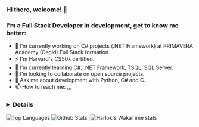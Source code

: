 ### Hi there, welcome! 👋
### I'm a Full Stack Developer in development, get to know me better:

- 🔭 I’m currently working on C# projects (.NET Framework) at PRIMAVERA Academy (Cegid) Full Stack formation. 
- ⚡ I'm Harvard's CS50x certified.
- 🌱 I’m currently learning C#, .NET Framework, TSQL, SQL Server.
- 👯 I’m looking to collaborate on open source projects.
- 💬 Ask me about development with Python, C# and C.
- 📫 How to reach me: [...](https://www.linkedin.com/in/claudiasouza1812)

### <details>
  
<img align="left" alt="Top Languages" src="https://github-readme-stats-claudia-simone-de-souzas-projects.vercel.app/api/top-langs/?username=ClaudiaSouza1812&show_icons=true&hide_border=true&layout=compact&langs_count=20" />

  
<img align="left" alt="Github Stats" src="https://github-readme-stats-claudia-simone-de-souzas-projects.vercel.app/api?username=ClaudiaSouza1812&show_icons=true&hide_border=true&hide=stars,issues,prs&show=prs_merged_percentage" />


[![Harlok's WakaTime stats](https://github-readme-stats-claudia-simone-de-souzas-projects.vercel.app/api/wakatime?username=ClaudiaSouza1812&layout=compact)



</details>


